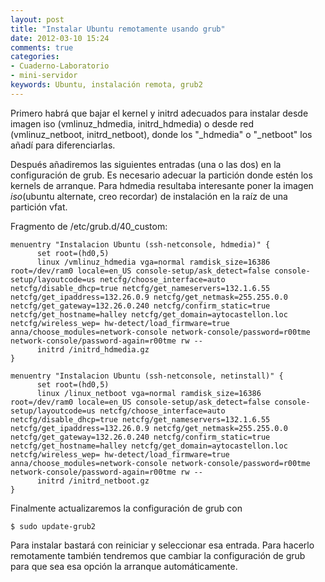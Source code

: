 ```yaml
---
layout: post
title: "Instalar Ubuntu remotamente usando grub"
date: 2012-03-10 15:24
comments: true
categories: 
- Cuaderno-Laboratorio
- mini-servidor
keywords: Ubuntu, instalación remota, grub2
---
```


Primero habrá que bajar el kernel y initrd adecuados para instalar desde imagen iso (vmlinuz_hdmedia, initrd_hdmedia) o desde red (vmlinuz_netboot, initrd_netboot), donde los "\_hdmedia" o "\_netboot" los añadí para diferenciarlas.

Después añadiremos las siguientes entradas (una o las dos) en la configuración de grub. Es necesario adecuar la partición donde estén los kernels de arranque. Para hdmedia resultaba interesante poner la imagen _iso_(ubuntu alternate, creo recordar) de instalación en la raíz de una partición vfat.

Fragmento de /etc/grub.d/40_custom:

```
menuentry "Instalacion Ubuntu (ssh-netconsole, hdmedia)" {
      set root=(hd0,5)
      linux /vmlinuz_hdmedia vga=normal ramdisk_size=16386 root=/dev/ram0 locale=en_US console-setup/ask_detect=false console-setup/layoutcode=us netcfg/choose_interface=auto netcfg/disable_dhcp=true netcfg/get_nameservers=132.1.6.55 netcfg/get_ipaddress=132.26.0.9 netcfg/get_netmask=255.255.0.0 netcfg/get_gateway=132.26.0.240 netcfg/confirm_static=true netcfg/get_hostname=halley netcfg/get_domain=aytocastellon.loc netcfg/wireless_wep= hw-detect/load_firmware=true anna/choose_modules=network-console network-console/password=r00tme network-console/password-again=r00tme rw --
      initrd /initrd_hdmedia.gz
}

menuentry "Instalacion Ubuntu (ssh-netconsole, netinstall)" {
      set root=(hd0,5)
      linux /linux_netboot vga=normal ramdisk_size=16386 root=/dev/ram0 locale=en_US console-setup/ask_detect=false console-setup/layoutcode=us netcfg/choose_interface=auto netcfg/disable_dhcp=true netcfg/get_nameservers=132.1.6.55 netcfg/get_ipaddress=132.26.0.9 netcfg/get_netmask=255.255.0.0 netcfg/get_gateway=132.26.0.240 netcfg/confirm_static=true netcfg/get_hostname=halley netcfg/get_domain=aytocastellon.loc netcfg/wireless_wep= hw-detect/load_firmware=true anna/choose_modules=network-console network-console/password=r00tme network-console/password-again=r00tme rw --
      initrd /initrd_netboot.gz
}
```

Finalmente actualizaremos la configuración de grub con 

    $ sudo update-grub2

Para instalar bastará con reiniciar y seleccionar esa entrada. Para hacerlo remotamente también tendremos que cambiar la configuración de grub para que sea esa opción la arranque automáticamente. 

